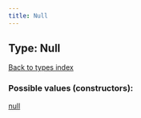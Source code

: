```yaml
---
title: Null
---
```

## Type: Null  
[Back to types index](index.md)



### Possible values (constructors):

[null](../constructors/null.md)  

